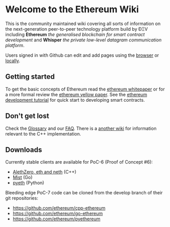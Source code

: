 # Welcome to the Ethereum Wiki

This is the community maintained wiki covering all sorts of information on the next-generation peer-to-peer technology platform build by ÐΞV including **Ethereum** _the generalised blockchain for smart contract development_ and **Whisper** _the private low-level datagram communication platform_.

Users signed in with Github can edit and add pages using the [browser](https://help.github.com/articles/editing-wiki-pages-via-the-online-interface) or [locally](https://help.github.com/articles/adding-and-editing-wiki-pages-locally).

## Getting started
To get the basic concepts of Ethereum read the [ethereum whitepaper](https://github.com/ethereum/wiki/wiki/White-Paper) or for a more formal review the [ethereum yellow paper](http://gavwood.com/Paper.pdf). See the [ethereum development tutorial](https://github.com/ethereum/wiki/wiki/Ethereum-Development-Tutorial) for quick start to developing smart contracts.

## Don't get lost
Check the [Glossary](https://github.com/ethereum/wiki/wiki/Glossary) and our [FAQ](https://github.com/ethereum/wiki/wiki/FAQ). There is a [another wiki](https://github.com/ethereum/cpp-ethereum) for information relevant to the C++ implementation.

## Downloads
Currently stable clients are available for PoC-6 (Proof of Concept #6):
- [AlethZero, eth and neth](https://github.com/ethereum/cpp-ethereum/releases) (C++)
- [Mist](https://github.com/ethereum/go-ethereum/releases) (Go) 
- [pyeth](https://github.com/ethereum/pyethereum/releases) (Python)

Bleeding edge PoC-7 code can be cloned from the develop branch of their git repositories:
- https://github.com/ethereum/cpp-ethereum
- https://github.com/ethereum/go-ethereum
- https://github.com/ethereum/pyethereum